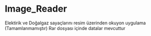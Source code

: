 # Image_Reader
Elektirik ve Doğalgaz sayaçlarını resim üzerinden okuyon uygulama (Tamamlanmamıştır)
Rar dosyası içinde datalar mevcuttur
